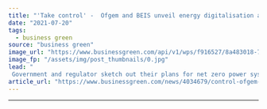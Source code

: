 ```yaml
---
title: "'Take control' -  Ofgem and BEIS unveil energy digitalisation and smart technologies strategies"
date: "2021-07-20"
tags: 
  - business green
source: "business green"
image_url: "https://www.businessgreen.com/api/v1/wps/f916527/8a483018-7754-4c81-99e4-bbce954cfd74/5/matthew-henry-134263-unsplash-power-lines-large-185x114.jpg"
image_fp: "/assets/img/post_thumbnails/0.jpg"
lead: "
 Government and regulator sketch out their plans for net zero power system through package of new strategies, consultations, and calls for evidence  ..."
article_url: "https://www.businessgreen.com/news/4034679/control-ofgem-beis-unveil-energy-digitalisation-smart-technologies-strategies"
---
```


---
